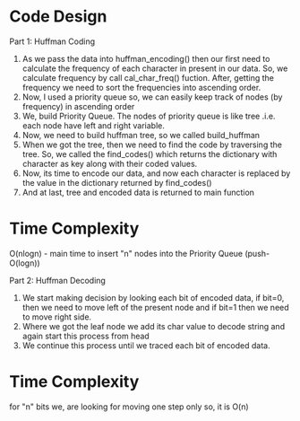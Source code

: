 # Code Design
Part 1: Huffman Coding
1. As we pass the data into huffman_encoding() then our first need to calculate the frequency of each character in present in our data.
So, we calculate frequency by call cal_char_freq() fuction.
After, getting the frequency we need to sort the frequencies into ascending order.
2. Now, I used a priority queue so, we can easily keep track of nodes (by frequency) in ascending order
3. We, build Priority Queue. The nodes of priority queue is like tree .i.e. each node have left and right variable.
4. Now, we need to build huffman tree, so we called build_huffman
5. When we got the tree, then we need to find the code by traversing the tree. So, we called the find_codes() which returns the dictionary with character as key along with their coded values.
6. Now, its time to encode our data, and now each character is replaced by the value in the dictionary returned by find_codes()
7. And at last, tree and encoded data is returned to main function

# Time Complexity
O(nlogn) - main time to insert "n" nodes into the Priority Queue (push- O(logn))

Part 2: Huffman Decoding
1. We start making decision by looking each bit of encoded data, if bit=0, then we need to move left of the present node and if bit=1 then we need to move right side.
2. Where we got the leaf node we add its char value to decode string and again start this process from head
3. We  continue this process until we traced each bit of encoded data.
# Time Complexity  
for "n" bits we, are looking for moving one step only so, it is O(n)
